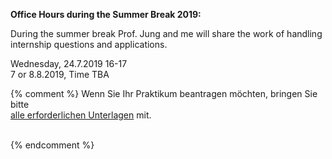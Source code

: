 


<b> Office Hours during the Summer Break 2019: </b>
<br/>

During the summer break Prof. Jung and me will share the work of handling internship questions and applications.  <br/>

Wednesday, 24.7.2019 16-17<br/>
7 or 8.8.2019, Time TBA<br/>

{% comment %}
Wenn Sie Ihr Praktikum beantragen möchten, bringen Sie bitte<br />
<a href ="https://imi-bachelor.htw-berlin.de/studium/praktikum/#c10769">
alle erforderlichen Unterlagen</a> mit.
<br /><br />

<div class="alert alert-info" role="alert"></div>

<div class="alert alert-danger" role="alert"></div>

{% endcomment %}
